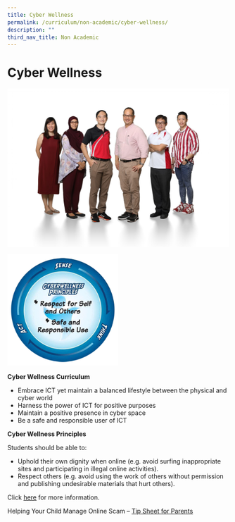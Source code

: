 ```yaml
---
title: Cyber Wellness
permalink: /curriculum/non-academic/cyber-wellness/
description: ""
third_nav_title: Non Academic
---
```

# **Cyber Wellness**

![](/images/Character-Citizenship-Education-1536x1097.jpg)

<img src="/images/sensethinkact.gif" 
     style="width:50%">

**Cyber Wellness Curriculum**

*   Embrace ICT yet maintain a balanced lifestyle between the physical and cyber world
*   Harness the power of ICT for positive purposes
*   Maintain a positive presence in cyber space
*   Be a safe and responsible user of ICT

**Cyber Wellness Principles**

Students should be able to:

*   Uphold their own dignity when online (e.g. avoid surfing inappropriate sites and participating in illegal online activities).
*   Respect others (e.g. avoid using the work of others without permission and publishing undesirable materials that hurt others).

Click [here](http://www.betterinternet.sg/) for more information.

Helping Your Child Manage Online Scam – [Tip Sheet for Parents](https://geylangmethodistsec.moe.edu.sg/wp-content/uploads/2016/10/Tip-sheet-for-Parents.pdf)